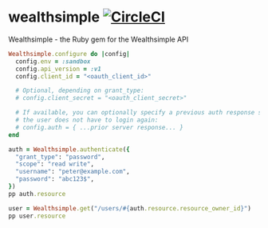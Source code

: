 # wealthsimple [![CircleCI](https://circleci.com/gh/wealthsimple/wealthsimple-ruby.svg?style=svg&circle-token=b94b7527d2ba8159eac856f679d7b7bf2fbea7be)](https://circleci.com/gh/wealthsimple/wealthsimple-ruby)

Wealthsimple - the Ruby gem for the Wealthsimple API

```ruby
Wealthsimple.configure do |config|
  config.env = :sandbox
  config.api_version = :v1
  config.client_id = "<oauth_client_id>"

  # Optional, depending on grant_type:
  # config.client_secret = "<oauth_client_secret>"

  # If available, you can optionally specify a previous auth response so that
  # the user does not have to login again:
  # config.auth = { ...prior server response... }
end

auth = Wealthsimple.authenticate({
  "grant_type": "password",
  "scope": "read write",
  "username": "peter@example.com",
  "password": "abc123$",
})
pp auth.resource

user = Wealthsimple.get("/users/#{auth.resource.resource_owner_id}")
pp user.resource
```
